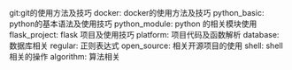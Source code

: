 git:git的使用方法及技巧
docker: docker的使用方法及技巧
python_basic: python的基本语法及使用技巧
python_module: python 的相关模块使用
flask_project: flask 项目及使用技巧
platform: 项目代码及函数解析
database: 数据库相关
regular: 正则表达式
open_source: 相关开源项目的使用
shell: shell相关的操作
algorithm: 算法相关

